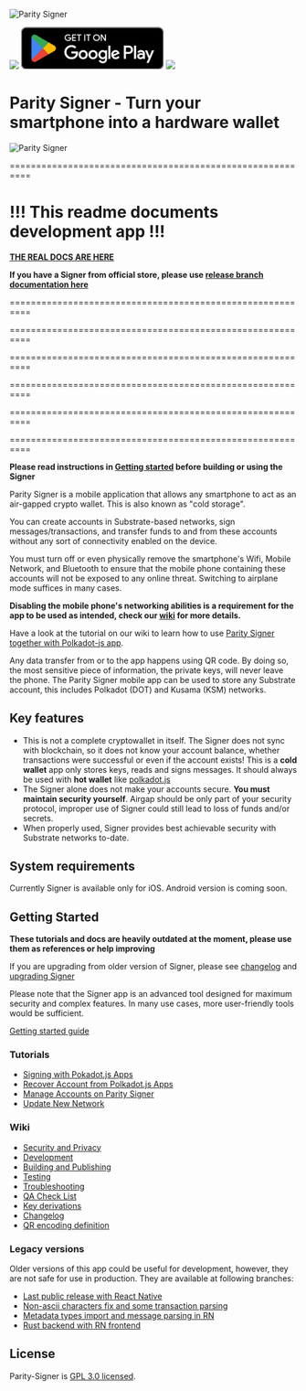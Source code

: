 ![Parity Signer](https://wiki.parity.io/logo-parity-signer.jpg)

[<img src="./docs/src/res/github-badge.png" width="250"/>](https://github.com/paritytech/parity-signer/releases/)
[<img src="./docs/src/res/google-play-badge.png" width="250"/>](https://play.google.com/store/apps/details?id=io.parity.signer)
[<img src="./docs/src/res/app-store-badge.png" width="250"/>](https://itunes.apple.com/us/app/parity-signer/id1218174838)

# Parity Signer - Turn your smartphone into a hardware wallet

![Parity Signer](./tutorials/images/logo-parity-signer.jpg)

==========================================================

# !!! This readme documents development app !!!

**[THE REAL DOCS ARE HERE](https://github.com/paritytech/parity-signer/tree/legacy-4.6.2)**

**If you have a Signer from official store, please use [release branch documentation here](https://github.com/paritytech/parity-signer/tree/legacy-4.6.2)**

==========================================================

==========================================================

==========================================================

==========================================================

==========================================================

==========================================================

**Please read instructions in [Getting started](#getting-started) before building or using the Signer**

Parity Signer is a mobile application that allows any smartphone to act as an air-gapped crypto wallet. This is also known as "cold storage".

You can create accounts in Substrate-based networks, sign messages/transactions, and transfer funds to and from these accounts without any sort of connectivity enabled on the device.

You must turn off or even physically remove the smartphone's Wifi, Mobile Network, and Bluetooth to ensure that the mobile phone containing these accounts will not be exposed to any online threat. Switching to airplane mode suffices in many cases.

**Disabling the mobile phone's networking abilities is a requirement for the app to be used as intended, check our [wiki](./wiki/Security-And-Privacy.md) for more details.**

Have a look at the tutorial on our wiki to learn how to use [Parity Signer together with Polkadot-js app](./tutorials/Kusama-tutorial.md).

Any data transfer from or to the app happens using QR code. By doing so, the most sensitive piece of information, the private keys, will never leave the phone. The Parity Signer mobile app can be used to store any Substrate account, this includes Polkadot (DOT) and Kusama (KSM) networks.

## Key features

- This is not a complete cryptowallet in itself. The Signer does not sync with blockchain, so it does not know your account balance, whether transactions were successful or even if the account exists! This is a **cold wallet** app only stores keys, reads and signs messages. It should always be used with **hot wallet** like [polkadot.js](https://polkadot.js.org/apps)
- The Signer alone does not make your accounts secure. **You must maintain security yourself**. Airgap should be only part of your security protocol, improper use of Signer could still lead to loss of funds and/or secrets.
- When properly used, Signer provides best achievable security with Substrate networks to-date.

## System requirements

Currently Signer is available only for iOS. Android version is coming soon.

## Getting Started

**These tutorials and docs are heavily outdated at the moment, please use them as references or help improving**

If you are upgrading from older version of Signer, please see [changelog](./wiki/Changelog.md) and [upgrading Signer](./wiki/Upgrading.md)

Please note that the Signer app is an advanced tool designed for maximum security and complex features. In many use cases, more user-friendly tools would be sufficient.

[Getting started guide](./tutorials/Start.md)

### Tutorials

- [Signing with Pokadot.js Apps](./tutorials/Kusama-tutorial.md)
- [Recover Account from Polkadot.js Apps](./tutorials/Recover-Account-Polkadotjs.md)
- [Manage Accounts on Parity Signer](./tutorials/Hierarchical-Deterministic-Key-Derivation.md)
- [Update New Network](./tutorials/New-Network.md)

### Wiki

- [Security and Privacy](./wiki/Security-And-Privacy.md)
- [Development](./wiki/Development.md)
- [Building and Publishing](./wiki/Building-And-Publishing.md)
- [Testing](./wiki/Test.md)
- [Troubleshooting](./wiki/Troubleshooting.md)
- [QA Check List](./wiki/QA.md)
- [Key derivations](https://substrate.dev/docs/en/knowledgebase/integrate/subkey)
- [Changelog](./wiki/Changelog.md)
- [QR encoding definition](https://github.com/maciejhirsz/uos)

### Legacy versions

Older versions of this app could be useful for development, however, they are not safe for use in production. They are available at following branches:

- [Last public release with React Native](https://github.com/paritytech/parity-signer/tree/legacy-4.5.3)
- [Non-ascii characters fix and some transaction parsing](https://github.com/paritytech/parity-signer/tree/legacy-4.6.2)
- [Metadata types import and message parsing in RN](https://github.com/paritytech/parity-signer/tree/legacy-metadataRN)
- [Rust backend with RN frontend](https://github.com/paritytech/parity-signer/tree/legacy-rust)

## License

Parity-Signer is [GPL 3.0 licensed](LICENSE).
